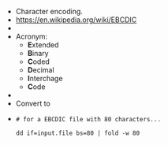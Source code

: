 - Character encoding.
- https://en.wikipedia.org/wiki/EBCDIC
-
- Acronym:
	- **E**xtended
	- **B**inary
	- **C**oded
	- **D**ecimal
	- **I**nterchage
	- **C**ode
-
- Convert to
- ```
  # for a EBCDIC file with 80 characters...
  
  dd if=input.file bs=80 | fold -w 80
  ```